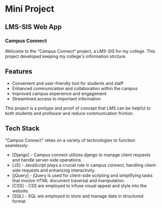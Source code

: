# Mini Project
## LMS-SIS Web App

### Campus Connect
Welcome to the "Campus Connect" project, a LMS-SIS for my college. This project developed keeping my college's information strcture.

## Features
- Convenient and user-friendly tool for students and staff
- Enhanced communication and collaboration within the campus
- Improved campus experience and engagement
- Streamlined access to important information

This project is a protype and proof of concept that LMS can be helpful to both students and professor and reduce communication friction.
## Tech Stack

"Campus Connect" relies on a variety of technologies to function seamlessly:

- [Django] - Campus connect utilizes django to manage client requests and handle server-side operations.
- [JS] - JavaScript plays a crucial role in campus connect, handling client-side requests and enhancing interactivity.
- [jQuery] - jQuery is used for client-side scripting and simplifying tasks that involve HTML document traversal and manipulation.
- [CSS] - CSS are employed to infuse visual appeal and style into the website.
- [SQL] - SQL are employed to store and manage data in structured format.
